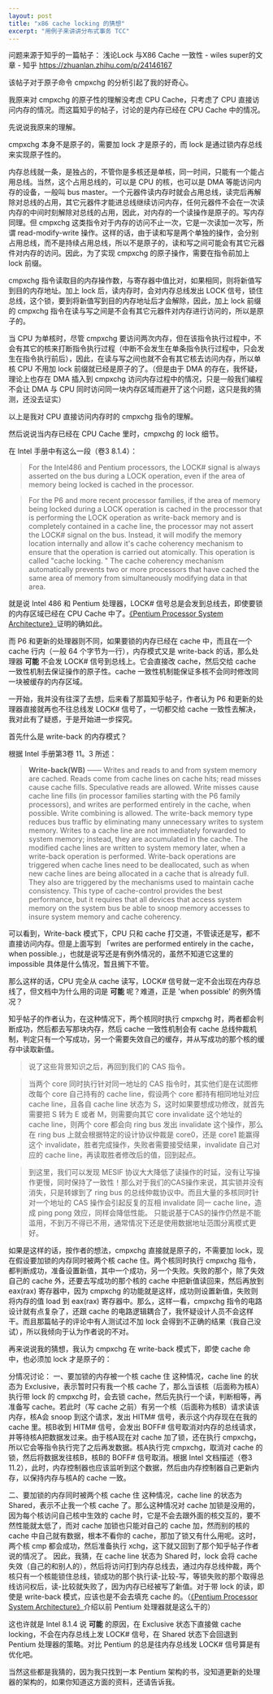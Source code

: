 ```yaml
---
layout: post
title: "x86 cache locking 的猜想"
excerpt: "用例子来讲讲分布式事务 TCC"
---
```


问题来源于知乎的一篇帖子：
浅论Lock 与X86 Cache 一致性 - wiles super的文章 - 知乎
https://zhuanlan.zhihu.com/p/24146167

该帖子对于原子命令 cmpxchg 的分析引起了我的好奇心。

我原来对 cmpxchg 的原子性的理解没考虑 CPU Cache，只考虑了 CPU 直接访问内存的情况。而这篇知乎的帖子，讨论的是内存已经在 CPU Cache 中的情况。

先说说我原来的理解。

cmpxchg 本身不是原子的，需要加 lock 才是原子的，而 lock 是通过锁内存总线来实现原子性的。

内存总线就一条，是独占的，不管你是多核还是单核，同一时间，只能有一个能占用总线。当然，这个占用总线的，可以是 CPU 的核，也可以是 DMA 等能访问内存的设备，一般叫 bus master。一个元器件读内存时就会占用总线，读完后再解除对总线的占用，其它元器件才能进总线继续访问内存，任何元器件不会在一次读内存的中间时刻解除对总线的占用，因此，对内存的一个读操作是原子的。写内存同理。但 cmpxchg 这类指令对于内存的访问不止一次，它是一次读加一次写，所谓 read-modify-write 操作。这样的话，由于读和写是两个单独的操作，会分别占用总线，而不是持续占用总线，所以不是原子的，读和写之间可能会有其它元器件对内存的访问。因此，为了实现 cmpxchg 的原子操作，需要在指令前加上 lock 前缀。

cmpxchg 指令读取目的内存操作数，与寄存器中值比对，如果相同，则将新值写到目的内存地址。加上 lock 后，读内存时，会对内存总线发出 LOCK 信号，锁住总线，这个锁，要到将新值写到目的内存地址后才会解除，因此，加上 lock 前缀的 cmpxchg 指令在读与写之间是不会有其它元器件对内存进行访问的，所以是原子的。

当 CPU 为单核时，尽管 cmpxchg 要访问两次内存，但在该指令执行过程中，不会有其它的核来打断指令执行过程（中断不会发生在单条指令执行过程中，只会发生在指令执行前后），因此，在读与写之间也就不会有其它核去访问内存，所以单核 CPU 不用加 lock 前缀就已经是原子的了。（但是由于 DMA 的存在，我怀疑，理论上也存在 DMA 插入到 cmpxchg 访问内存过程中的情况，只是一般我们编程不会让 DMA 与 CPU 同时访问同一块内存区域而避开了这个问题，这只是我的猜测，还没去证实）

以上是我对 CPU 直接访问内存时的 cmpxchg 指令的理解。

然后说说当内存已经在 CPU Cache 里时，cmpxchg 的 lock 细节。

在 Intel 手册中有这么一段（卷3 8.1.4）：

> For the Intel486 and Pentium processors, the LOCK# signal is always asserted on the bus during a LOCK operation, even if the area of memory being locked is cached in the processor.

> For the P6 and more recent processor families, if the area of memory being locked during a LOCK operation is cached in the processor that is performing the LOCK operation as write-back memory and is completely contained in a cache line, the processor may not assert the LOCK# signal on the bus. Instead, it will modify the memory location internally and allow it's cache coherency mechanism to ensure that the operation is carried out atomically. This operation is called "cache locking. " The cache coherency mechanism automatically prevents two or more processors that have cached the same area of memory from simultaneously modifying data in that area.

就是说 Intel 486 和 Pentium 处理器，LOCK# 信号总是会发到总线去，即使要锁的内存区域已经在 CPU Cache 中了。[《Pentium Processor System Architecture》](https://books.google.com/books?id=TVzjEZg1--YC&pg=PA119&dq=lock%23+and+cache+coherency&hl=en&newbks=1&newbks_redir=0&sa=X&ved=2ahUKEwjChMPz0sTmAhX3yosBHZI0C2cQ6AEwAHoECAQQAg#v=onepage&q=lock%23%20and%20cache%20coherency&f=false)证明的确如此。

而 P6 和更新的处理器则不同，如果要锁的内存已经在 cache 中，而且在一个 cache 行内（一般 64 个字节为一行），内存模式又是 write-back 的话，那么处理器 **可能** 不会发 LOCK# 信号到总线上。它会直接改 cache，然后交给 cache 一致性机制去保证操作的原子性。cache 一致性机制能保证多核不会同时修改同一块被缓存的内存区域。

一开始，我并没有往深了去想，后来看了那篇知乎帖子，作者认为 P6 和更新的处理器直接就再也不往总线发 LOCK# 信号了，一切都交给 cache 一致性去解决，我对此有了疑惑，于是开始进一步探究。

首先什么是 write-back 的内存模式？

根据 Intel 手册第3卷 11。3 所述：

> **Write-back(WB)** —— Writes and reads to and from system memory are cached. Reads come from cache lines on cache hits; read misses cause cache fills. Speculative reads are allowed. Write misses cause cache line fills (in processor families starting with the P6 family processors), and writes are performed entirely in the cache, when possible. Write combining is allowed. The write-back memory type reduces bus traffic by eliminating many unnecessary writes to system memory. Writes to a cache line are not immediately forwarded to system memory; instead, they are accumulated in the cache. The modified cache lines are written to system memory later, when a write-back operation is performed. Write-back operations are triggered when cache lines need to be deallocated, such as when new cache lines are being allocated in a cache that is already full. They also are triggered by the mechanisms used to maintain cache consistency. This type of cache-control provides the best performance, but it requires that all devices that access system memory on the system bus be able to snoop memory accesses to insure system memory and cache coherency. 

可以看到，Write-back 模式下，CPU 只和 cache 打交道，不管读还是写，都不直接访问内存。但是上面写到 「writes are performed entirely in the cache，when possible.」，也就是说写还是有例外情况的，虽然不知道它这里的 impossible 具体是什么情况，暂且搁下不管。

那么这样的话，CPU 完全从 cache 读写，LOCK# 信号就一定不会出现在内存总线了，但文档中为什么用的词是 **可能** 呢？难道，正是 'when possible' 的例外情况？

知乎帖子的作者认为，在这种情况下，两个核同时执行 cmpxchg 时，两者都会判断成功，然后都去写那块内存，然后 cache 一致性机制会有 cache 总线仲裁机制，判定只有一个写成功，另一个需要失效自己的缓存，并从写成功的那个核的缓存中读取新值。

> 说了这些背景知识之后，再回到我们的 CAS 指令。

> 当两个 core 同时执行针对同一地址的 CAS 指令时，其实他们是在试图修改每个 core 自己持有的 cache line，假设两个 core 都持有相同地址对应 cache line，且各自 cache line 状态为 S，这时如果要想成功修改，就首先需要把 S 转为 E 或者 M，则需要向其它 core invalidate 这个地址的 cache line，则两个 core 都会向 ring bus 发出 invalidate 这个操作，那么在 ring bus 上就会根据特定的设计协议仲裁是 core0，还是 core1 能赢得这个 invalidate，胜者完成操作，失败者需要接受结果，invalidate 自己对应的 cache line，再读取胜者修改后的值，回到起点。

> 到这里，我们可以发现 MESIF 协议大大降低了读操作的时延，没有让写操作更慢，同时保持了一致性！那么对于我们的CAS操作来说，其实锁并没有消失，只是转嫁到了 ring bus 的总线仲裁协议中。而且大量的多核同时针对一个地址的 CAS 操作会引起反复的互相 invalidate 同一 cache line，造成 ping pong 效应，同样会降低性能。 只能说基于CAS的操作仍然是不能滥用，不到万不得已不用，通常情况下还是使用数据地址范围分离模式更好。

如果是这样的话，按作者的想法，cmpxchg 直接就是原子的，不需要加 lock，现在假设要加锁的内存同时被两个核 cache 住。两个核同时执行 cmpxchg 指令，都判断成功，准备设置新值，其中一个成功，另一个失败。失败的那个，除了失效自己的 cache 外，还要去写成功的那个核的 cache 中把新值读回来，然后再放到 eax(rax) 寄存器中，因为 cmpxchg 的功能就是这样，成功则设置新值，失败则将内存的值 load 到 eax(rax) 寄存器中。那么，这样一看，cmpxchg 指令的电路设计就有点复杂了，还跟 cache 的电路逻辑耦合了，我怀疑设计人员不会这样干。而且那篇帖子的评论中有人测试过不加 lock 会得到不正确的结果（我自己没试），所以我倾向于认为作者说的不对。

再来说说我的猜想，我认为 cmpxchg 在 write-back 模式下，即使 cache 命中，也必须加 lock 才是原子的：

分情况讨论：
一、要加锁的内存被一个核 cache 住
这种情况，cache line 的状态为 Exclusive，表示暂时只有我一个核 cache 了，那么当该核（后面称为核A）执行带 lock 的 cmpxchg 时，会去锁 cache，然后先执行一个读，判断相等，再准备写 cache。若此时（写 cache 之前）有另一个核（后面称为核B）请求读该内存，核A会 snoop 到这个请求，发出 HITM# 信号，表示这个内存现在在我的 cache 里。核B收到 HITM# 信号，会发出 BOFF# 信号取消对内存的总线请求，并等待核A把数据发过来。由于核A现在对 cache 加了锁，还在执行 cmpxchg，所以它会等指令执行完了之后再发数据。核A执行完 cmpxchg，取消对 cache 的锁，然后将数据发往核B，核B的 BOFF# 信号取消。根据 Intel 文档描述（卷3 11.2），此时，内存控制器也应该监听到这个数据，然后由内存控制器自己更新内存，以保持内存与核A的 cache 一致。

二、要加锁的内存同时被两个核 cache 住
这种情况，cache line 的状态为 Shared，表示不止我一个核 cache 了。那么这种情况对 cache 加锁是没用的，因为每个核访问自己核中生效的 cache 时，它是不会去跟外面的核交互的，要不然性能就太低了，而对 cache 加锁也只能对自己的 cache 加，然而别的核的 cache 中自己就有数据，根本不看你的 cache，那加了锁又有什么用呢。这时，两个核 cmp 都会成功，然后准备执行 xchg，这下就又回到了那个知乎帖子作者说的情况了。
因此，我猜，在 cache line 状态为 Shared 时，lock 会将 cache 失效（自己的和别人的），然后将访问打到内存总线去，通过内存总线仲裁，两个核只有一个核能锁住总线，锁成功的那个执行读-比较-写，等锁失败的那个取得总线访问权后，读-比较就失败了，因为内存已经被写了新值。对于带 lock 的读，即使是 write-back 模式，应该也是不会去填充 cache 的。（[《Pentium Processor System Architecture》](https://books.google.com/books?id=TVzjEZg1--YC&pg=PA119&dq=lock%23+and+cache+coherency&hl=en&newbks=1&newbks_redir=0&sa=X&ved=2ahUKEwjChMPz0sTmAhX3yosBHZI0C2cQ6AEwAHoECAQQAg#v=onepage&q=lock%23%20and%20cache%20coherency&f=false)介绍以前 Pentium 处理器就是这么干的）

这也许就是 Intel 8.1.4 说 **可能** 的原因，在 Exclusive 状态下直接做 cache locking，不会在内存总线上发 LOCK# 信号，在 Shared 状态下会回退到 Pentium 处理器的策略。对比 Pentium 的总是往内存总线发 LOCK# 信号算是有优化吧。

当然这些都是我猜的，因为我只找到一本 Pentium 架构的书，没知道更新的处理器的架构的，如果你知道这方面的资料，还请告诉我。